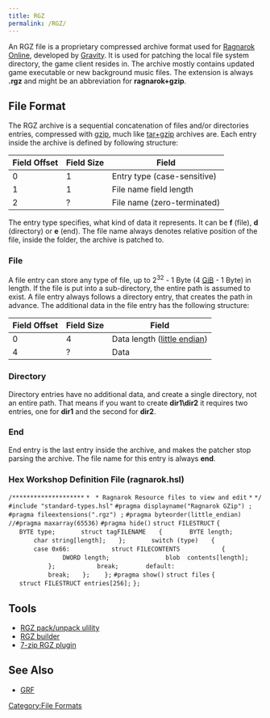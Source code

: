 ```yaml
---
title: RGZ
permalink: /RGZ/
---
```


An RGZ file is a proprietary compressed archive format used for [Ragnarok Online](Ragnarok_Online), developed by [Gravity](http://en.wikipedia.org/wiki/Gravity_(company)). It is used for patching the local file system directory, the game client resides in. The archive mostly contains updated game executable or new background music files. The extension is always **.rgz** and might be an abbreviation for **ragnarok+gzip**.

File Format
-----------

The RGZ archive is a sequential concatenation of files and/or directories entries, compressed with [gzip](http://en.wikipedia.org/wiki/Gzip), much like [tar+gzip](http://en.wikipedia.org/wiki/Tar_(file_format)) archives are. Each entry inside the archive is defined by following structure:

| Field Offset | Field Size | Field                       |
|--------------|------------|-----------------------------|
| 0            | 1          | Entry type (case-sensitive) |
| 1            | 1          | File name field length      |
| 2            | ?          | File name (zero-terminated) |

The entry type specifies, what kind of data it represents. It can be **f** (file), **d** (directory) or **e** (end). The file name always denotes relative position of the file, inside the folder, the archive is patched to.

### File

A file entry can store any type of file, up to 2<sup>32</sup> - 1 Byte (4 [GiB](http://en.wikipedia.org/wiki/Gibibyte) - 1 Byte) in length. If the file is put into a sub-directory, the entire path is assumed to exist. A file entry always follows a directory entry, that creates the path in advance. The additional data in the file entry has the following structure:

| Field Offset | Field Size | Field                                                                     |
|--------------|------------|---------------------------------------------------------------------------|
| 0            | 4          | Data length ([little endian](http://en.wikipedia.org/wiki/Little_endian)) |
| 4            | ?          | Data                                                                      |

### Directory

Directory entries have no additional data, and create a single directory, not an entire path. That means if you want to create **dir1\\dir2** it requires two entries, one for **dir1** and the second for **dir2**.

### End

End entry is the last entry inside the archive, and makes the patcher stop parsing the archive. The file name for this entry is always **end**.

### Hex Workshop Definition File (ragnarok.hsl)

`/********************`
`* `
`* Ragnarok Resource files to view and edit`
`*`
`*/`
`#include "standard-types.hsl"`
`#pragma displayname("Ragnarok GZip") ;`
`#pragma fileextensions(".rgz") ;`
`#pragma byteorder(little_endian) `
`//#pragma maxarray(65536)`
`#pragma hide()`
`struct FILESTRUCT`
`{`
`   BYTE type;`
`   `
`   struct tagFILENAME`
`   {`
`       BYTE length;`
`       char string[length];`
`   };`
`   `
`   switch (type)`
`   {`
`       case 0x66:`
`           struct FILECONTENTS`
`           {`
`               DWORD length;`
`               blob  contents[length];`
`           };`
`           break;`
`       default:`
`       `
`           break;`
`   };`
`   `
`};`
`#pragma show()`
`struct files`
`{`
`   struct FILESTRUCT entries[256];`
`};`

Tools
-----

-   [RGZ pack/unpack ulility](http://eamirror.skamfroj.net/xdl/download.php?id=32)
-   [RGZ builder](http://sourceforge.net/projects/clientpatcher/files/)
-   [7-zip RGZ plugin](http://vanaheim.the-aria.com/rgz/)

See Also
--------

-   [GRF](GRF)

[Category:File Formats](Category:File_Formats)